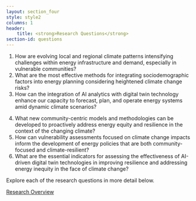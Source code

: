 ```yaml
---
layout: section_four
style: style2
columns: 1
header:
    title: <strong>Research Questions</strong>
section-id: questions
---
```


 1. How are evolving local and regional climate patterns intensifying challenges
    within energy infrastructure and demand, especially in vulnerable communities?
 2. What are the most effective methods for integrating sociodemographic factors
    into energy planning considering heightened climate change risks?
 3. How can the integration of AI analytics with digital twin technology enhance
    our capacity to forecast, plan, and operate energy systems amid dynamic climate
    scenarios?

<ol start="4">
    <li>
 What new community-centric models and methodologies can be developed to
    proactively address energy equity and resilience in the context of the changing
    climate? 
</li>
<li>
 How can vulnerability assessments focused on climate change impacts inform
    the development of energy policies that are both community-focused and
    climate-resilient?
</li>
<li>
 What are the essential indicators for assessing the effectiveness of
    AI-driven digital twin technologies in improving resilience and addressing
    energy inequity in the face of climate change?
</li>
</ol>

Explore each of the research questions in more detail below.

<a class="button scrolly" href="#task-1">
    Research Overview
</a>
